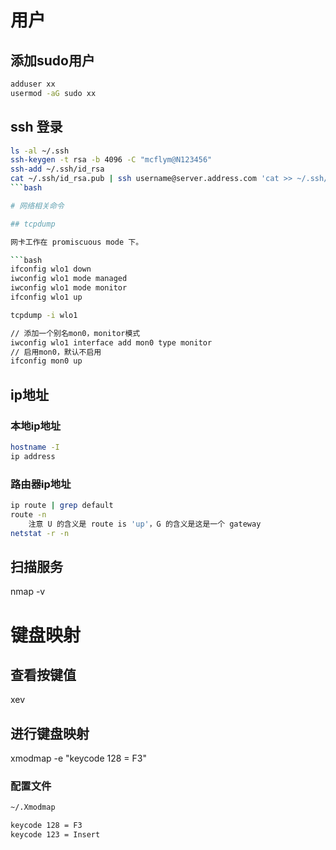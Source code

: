 # 用户

## 添加sudo用户

```bash
adduser xx
usermod -aG sudo xx
```

## ssh 登录

```bash
ls -al ~/.ssh
ssh-keygen -t rsa -b 4096 -C "mcflym@N123456"
ssh-add ~/.ssh/id_rsa
cat ~/.ssh/id_rsa.pub | ssh username@server.address.com 'cat >> ~/.ssh/authorized_keys'
```bash

# 网络相关命令

## tcpdump

网卡工作在 promiscuous mode 下。

```bash
ifconfig wlo1 down
iwconfig wlo1 mode managed
iwconfig wlo1 mode monitor
ifconfig wlo1 up

tcpdump -i wlo1

// 添加一个别名mon0，monitor模式
iwconfig wlo1 interface add mon0 type monitor
// 启用mon0，默认不启用
ifconfig mon0 up
```

## ip地址

### 本地ip地址

```bash
hostname -I
ip address
```

### 路由器ip地址

```bash
ip route | grep default
route -n
    注意 U 的含义是 route is 'up'，G 的含义是这是一个 gateway
netstat -r -n
```

## 扫描服务

nmap -v

# 键盘映射

## 查看按键值

xev

## 进行键盘映射

xmodmap -e "keycode 128 = F3"

### 配置文件

```bash
~/.Xmodmap

keycode 128 = F3
keycode 123 = Insert
```
